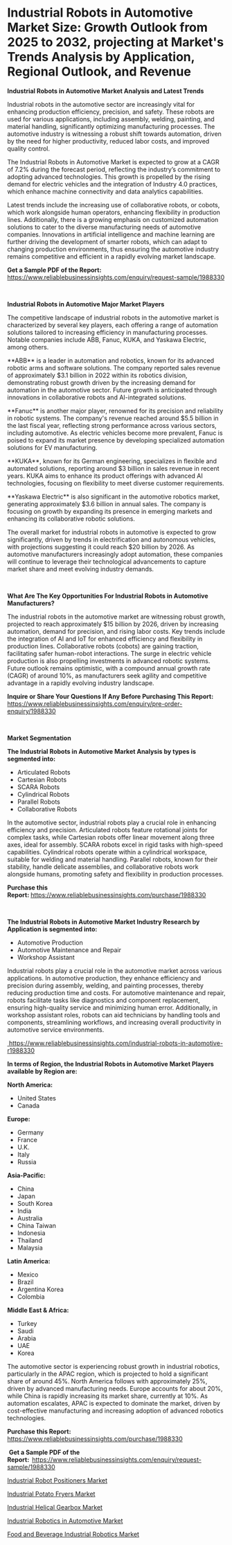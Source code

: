 <p><h1>Industrial Robots in Automotive Market Size: Growth Outlook from 2025 to 2032, projecting at Market's Trends Analysis by Application, Regional Outlook, and Revenue</h1></p><p><strong>Industrial Robots in Automotive Market Analysis and Latest Trends</strong></p>
<p><p>Industrial robots in the automotive sector are increasingly vital for enhancing production efficiency, precision, and safety. These robots are used for various applications, including assembly, welding, painting, and material handling, significantly optimizing manufacturing processes. The automotive industry is witnessing a robust shift towards automation, driven by the need for higher productivity, reduced labor costs, and improved quality control.</p><p>The Industrial Robots in Automotive Market is expected to grow at a CAGR of 7.2% during the forecast period, reflecting the industry’s commitment to adopting advanced technologies. This growth is propelled by the rising demand for electric vehicles and the integration of Industry 4.0 practices, which enhance machine connectivity and data analytics capabilities.</p><p>Latest trends include the increasing use of collaborative robots, or cobots, which work alongside human operators, enhancing flexibility in production lines. Additionally, there is a growing emphasis on customized automation solutions to cater to the diverse manufacturing needs of automotive companies. Innovations in artificial intelligence and machine learning are further driving the development of smarter robots, which can adapt to changing production environments, thus ensuring the automotive industry remains competitive and efficient in a rapidly evolving market landscape.</p></p>
<p><strong>Get a Sample PDF of the Report:&nbsp;</strong> <a href="https://www.reliablebusinessinsights.com/enquiry/request-sample/1988330?utm_campaign=1873&utm_medium=2&utm_source=Github&utm_content=ia&utm_term=02032025&utm_id=industrial-robots-in-automotive">https://www.reliablebusinessinsights.com/enquiry/request-sample/1988330</a></p>
<p>&nbsp;</p>
<p><strong>Industrial Robots in Automotive Major Market Players</strong></p>
<p><p>The competitive landscape of industrial robots in the automotive market is characterized by several key players, each offering a range of automation solutions tailored to increasing efficiency in manufacturing processes. Notable companies include ABB, Fanuc, KUKA, and Yaskawa Electric, among others.</p><p>**ABB** is a leader in automation and robotics, known for its advanced robotic arms and software solutions. The company reported sales revenue of approximately $3.1 billion in 2022 within its robotics division, demonstrating robust growth driven by the increasing demand for automation in the automotive sector. Future growth is anticipated through innovations in collaborative robots and AI-integrated solutions.</p><p>**Fanuc** is another major player, renowned for its precision and reliability in robotic systems. The company's revenue reached around $5.5 billion in the last fiscal year, reflecting strong performance across various sectors, including automotive. As electric vehicles become more prevalent, Fanuc is poised to expand its market presence by developing specialized automation solutions for EV manufacturing.</p><p>**KUKA**, known for its German engineering, specializes in flexible and automated solutions, reporting around $3 billion in sales revenue in recent years. KUKA aims to enhance its product offerings with advanced AI technologies, focusing on flexibility to meet diverse customer requirements. </p><p>**Yaskawa Electric** is also significant in the automotive robotics market, generating approximately $3.6 billion in annual sales. The company is focusing on growth by expanding its presence in emerging markets and enhancing its collaborative robotic solutions.</p><p>The overall market for industrial robots in automotive is expected to grow significantly, driven by trends in electrification and autonomous vehicles, with projections suggesting it could reach $20 billion by 2026. As automotive manufacturers increasingly adopt automation, these companies will continue to leverage their technological advancements to capture market share and meet evolving industry demands.</p></p>
<p>&nbsp;</p>
<p><strong>What Are The Key Opportunities For Industrial Robots in Automotive Manufacturers?</strong></p>
<p><p>The industrial robots in the automotive market are witnessing robust growth, projected to reach approximately $15 billion by 2026, driven by increasing automation, demand for precision, and rising labor costs. Key trends include the integration of AI and IoT for enhanced efficiency and flexibility in production lines. Collaborative robots (cobots) are gaining traction, facilitating safer human-robot interactions. The surge in electric vehicle production is also propelling investments in advanced robotic systems. Future outlook remains optimistic, with a compound annual growth rate (CAGR) of around 10%, as manufacturers seek agility and competitive advantage in a rapidly evolving industry landscape.</p></p>
<p><strong>Inquire or Share Your Questions If Any Before Purchasing This Report:</strong> <a href="https://www.reliablebusinessinsights.com/enquiry/pre-order-enquiry/1988330?utm_campaign=1873&utm_medium=2&utm_source=Github&utm_content=ia&utm_term=02032025&utm_id=industrial-robots-in-automotive">https://www.reliablebusinessinsights.com/enquiry/pre-order-enquiry/1988330</a></p>
<p>&nbsp;</p>
<p><strong>Market Segmentation</strong></p>
<p><strong>The Industrial Robots in Automotive Market Analysis by types is segmented into:</strong></p>
<p><ul><li>Articulated Robots</li><li>Cartesian Robots</li><li>SCARA Robots</li><li>Cylindrical Robots</li><li>Parallel Robots</li><li>Collaborative Robots</li></ul></p>
<p><p>In the automotive sector, industrial robots play a crucial role in enhancing efficiency and precision. Articulated robots feature rotational joints for complex tasks, while Cartesian robots offer linear movement along three axes, ideal for assembly. SCARA robots excel in rigid tasks with high-speed capabilities. Cylindrical robots operate within a cylindrical workspace, suitable for welding and material handling. Parallel robots, known for their stability, handle delicate assemblies, and collaborative robots work alongside humans, promoting safety and flexibility in production processes.</p></p>
<p><strong>Purchase this Report:&nbsp;</strong><a href="https://www.reliablebusinessinsights.com/purchase/1988330?utm_campaign=1873&utm_medium=2&utm_source=Github&utm_content=ia&utm_term=02032025&utm_id=industrial-robots-in-automotive">https://www.reliablebusinessinsights.com/purchase/1988330</a></p>
<p>&nbsp;</p>
<p><strong>The Industrial Robots in Automotive Market Industry Research by Application is segmented into:</strong></p>
<p><ul><li>Automotive Production</li><li>Automotive Maintenance and Repair</li><li>Workshop Assistant</li></ul></p>
<p><p>Industrial robots play a crucial role in the automotive market across various applications. In automotive production, they enhance efficiency and precision during assembly, welding, and painting processes, thereby reducing production time and costs. For automotive maintenance and repair, robots facilitate tasks like diagnostics and component replacement, ensuring high-quality service and minimizing human error. Additionally, in workshop assistant roles, robots can aid technicians by handling tools and components, streamlining workflows, and increasing overall productivity in automotive service environments.</p></p>
<p><a href="https://www.reliablebusinessinsights.com/industrial-robots-in-automotive-r1988330?utm_campaign=1873&utm_medium=2&utm_source=Github&utm_content=ia&utm_term=02032025&utm_id=industrial-robots-in-automotive">&nbsp;https://www.reliablebusinessinsights.com/industrial-robots-in-automotive-r1988330</a></p>
<p><strong>In terms of Region, the Industrial Robots in Automotive Market Players available by Region are:</strong></p>
<p>
    <p> <strong> North America: </strong>
        <ul>
            <li>United States</li>
            <li>Canada</li>
        </ul>
        </p> 
    <p> <strong> Europe: </strong>
        <ul>
            <li>Germany</li>
            <li>France</li>
            <li>U.K.</li>
            <li>Italy</li>
            <li>Russia</li>
        </ul>
        </p> 
    <p> <strong> Asia-Pacific: </strong>
        <ul>
            <li>China</li>
            <li>Japan</li>
            <li>South Korea</li>
            <li>India</li>
            <li>Australia</li>
            <li>China Taiwan</li>
            <li>Indonesia</li>
            <li>Thailand</li>
            <li>Malaysia</li>
        </ul>
        </p> 
    <p> <strong> Latin America: </strong>
        <ul>
            <li>Mexico</li>
            <li>Brazil</li>
            <li>Argentina Korea</li>
            <li>Colombia</li>
        </ul>
        </p> 
    <p> <strong> Middle East & Africa: </strong>
        <ul>
            <li>Turkey</li>
            <li>Saudi</li>
            <li>Arabia</li>
            <li>UAE</li>
            <li>Korea</li>
        </ul>
    </p>
    </p>
<p><p>The automotive sector is experiencing robust growth in industrial robotics, particularly in the APAC region, which is projected to hold a significant share of around 45%. North America follows with approximately 25%, driven by advanced manufacturing needs. Europe accounts for about 20%, while China is rapidly increasing its market share, currently at 10%. As automation escalates, APAC is expected to dominate the market, driven by cost-effective manufacturing and increasing adoption of advanced robotics technologies.</p></p>
<p><strong>Purchase this Report: </strong><a href="https://www.reliablebusinessinsights.com/purchase/1988330?utm_campaign=1873&utm_medium=2&utm_source=Github&utm_content=ia&utm_term=02032025&utm_id=industrial-robots-in-automotive">https://www.reliablebusinessinsights.com/purchase/1988330</a></p>
<p>&nbsp;<strong>Get a Sample PDF of the Report:&nbsp;&nbsp;</strong><a href="https://www.reliablebusinessinsights.com/enquiry/request-sample/1988330?utm_campaign=1873&utm_medium=2&utm_source=Github&utm_content=ia&utm_term=02032025&utm_id=industrial-robots-in-automotive">https://www.reliablebusinessinsights.com/enquiry/request-sample/1988330</a></p>
<p><strong></strong></p>
<p><p><a href="https://github.com/lamlebienz7j/Market-Research-Report-List-1/blob/main/industrial-robot-positioners-market.md?utm_campaign=1873&utm_medium=2&utm_source=Github&utm_content=ia&utm_term=02032025&utm_id=industrial-robots-in-automotive">Industrial Robot Positioners Market</a></p><p><a href="https://github.com/haajipauget/Market-Research-Report-List-1/blob/main/industrial-potato-fryers-market.md?utm_campaign=1873&utm_medium=2&utm_source=Github&utm_content=ia&utm_term=02032025&utm_id=industrial-robots-in-automotive">Industrial Potato Fryers Market</a></p><p><a href="https://github.com/sanokdagada01/Market-Research-Report-List-1/blob/main/industrial-helical-gearbox-market.md?utm_campaign=1873&utm_medium=2&utm_source=Github&utm_content=ia&utm_term=02032025&utm_id=industrial-robots-in-automotive">Industrial Helical Gearbox Market</a></p><p><a href="https://github.com/zappasuccofz/Market-Research-Report-List-1/blob/main/industrial-robotics-in-automotive-market.md?utm_campaign=1873&utm_medium=2&utm_source=Github&utm_content=ia&utm_term=02032025&utm_id=industrial-robots-in-automotive">Industrial Robotics in Automotive Market</a></p><p><a href="https://github.com/popoialraih3/Market-Research-Report-List-1/blob/main/food-and-beverage-industrial-robotics-market.md?utm_campaign=1873&utm_medium=2&utm_source=Github&utm_content=ia&utm_term=02032025&utm_id=industrial-robots-in-automotive">Food and Beverage Industrial Robotics Market</a></p></p>